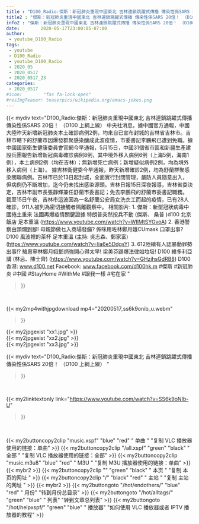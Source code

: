 ```yaml
---
title : "D100_Radio:傑斯：新冠肺炎重現中國東北 吉林連鎖跳躍式傳播 傳染性係SARS 20倍！ （D100 上綱上線） "
title2 : "傑斯：新冠肺炎重現中國東北 吉林連鎖跳躍式傳播 傳染性係SARS 20倍！ （D100 上綱上線） "
info2 : "傑斯：新冠肺炎重現中國東北 吉林連鎖跳躍式傳播 傳染性係SARS 20倍！ （D100 上綱上線）  中央社消息，據中國官方通報，中國大陸昨天新增新冠肺炎本土確診病例2例，均來自已宣布封城的吉林省吉林市。吉林市轄下的舒蘭市因爆發群聚感染釀成此波疫情，市委書記李鵬飛已遭到免職。據中國國家衛生健康委員會官網今早通報，5月15日，中國31個省市區和新疆生產建設兵團報告新增新冠病毒確診病例8例，其中境外移入病例6例（上海5例，海南1例），本土病例2例（均在吉林）；無新增死亡病例；新增疑似病例2例，均為境外移入病例（上海）。  據吉林衛健委今早通報，昨天新增確診2例，均為舒蘭群聚感染關聯病例。吉林市已於13日起封城，全面實行封閉管理，嚴防人員隨意出入，但病例仍不斷增加，迄今仍未找出感染源頭。吉林日報15日深夜報導，吉林省委決定，吉林市副市長張靜輝兼任舒蘭市委書記；免去李鵬飛的舒蘭市委書記職務。 截至15日午夜，吉林市這波因為一名舒蘭公安局女洗衣工而起的疫情，已有28人確診，911人被列為密切接觸者隔離觀察中。  相關影片: 1. 傑斯：新型冠狀病毒中國捲土重來 法國再爆疫情關鍵證據 特朗普突然按兵不動 (傑斯、 桑普 )d100 北京飯店 足本重溫 (https://www.youtube.com/watch?v=WIlMtSYGvoA) 2. 香港警察由頭爛到腳! 母親節做乜入商場發癲? 係咪用咗林鄭月娥CUmask 口罩出事? D100 風波裡的茶杯 足本重溫 (主持: 吳志森、鄭家富) (https://www.youtube.com/watch?v=lia6e5DdgsY) 3. 612陸續有人認暴動罪勢出事!? 駱惠寧林鄭月娥鄧炳強開心得太早! 梁美芬踢爆法律如垃圾!  D100 維多利亞講 (林忌、陳士齊) (https://www.youtube.com/watch?v=GHzihsGdRB8)  D100 香港: www.d100.net Facebook: www.facebook.com/d100hk.m  #傑斯 #新冠肺炎 #中國 #StayHome #WithMe #跟我一樣 #宅在家 "
date:        2020-05-17T23:00:05-07:00
author:
 - youtube_D100_Radio
tags:
 - youtube
 - D100_Radio
 - youtube_D100_Radio
 - 2020_05
 - 2020_0517
 - 2020_0517_23
categories:
 - 2020_0517
#icon:        "fas fa-lock-open"
#resImgTeaser: teaserpics/wikipedia.org/emacs-jokes.png
---
```


{{< mydiv text="D100_Radio:傑斯：新冠肺炎重現中國東北 吉林連鎖跳躍式傳播 傳染性係SARS 20倍！ （D100 上綱上線）  中央社消息，據中國官方通報，中國大陸昨天新增新冠肺炎本土確診病例2例，均來自已宣布封城的吉林省吉林市。吉林市轄下的舒蘭市因爆發群聚感染釀成此波疫情，市委書記李鵬飛已遭到免職。據中國國家衛生健康委員會官網今早通報，5月15日，中國31個省市區和新疆生產建設兵團報告新增新冠病毒確診病例8例，其中境外移入病例6例（上海5例，海南1例），本土病例2例（均在吉林）；無新增死亡病例；新增疑似病例2例，均為境外移入病例（上海）。  據吉林衛健委今早通報，昨天新增確診2例，均為舒蘭群聚感染關聯病例。吉林市已於13日起封城，全面實行封閉管理，嚴防人員隨意出入，但病例仍不斷增加，迄今仍未找出感染源頭。吉林日報15日深夜報導，吉林省委決定，吉林市副市長張靜輝兼任舒蘭市委書記；免去李鵬飛的舒蘭市委書記職務。 截至15日午夜，吉林市這波因為一名舒蘭公安局女洗衣工而起的疫情，已有28人確診，911人被列為密切接觸者隔離觀察中。  相關影片: 1. 傑斯：新型冠狀病毒中國捲土重來 法國再爆疫情關鍵證據 特朗普突然按兵不動 (傑斯、 桑普 )d100 北京飯店 足本重溫 (https://www.youtube.com/watch?v=WIlMtSYGvoA) 2. 香港警察由頭爛到腳! 母親節做乜入商場發癲? 係咪用咗林鄭月娥CUmask 口罩出事? D100 風波裡的茶杯 足本重溫 (主持: 吳志森、鄭家富) (https://www.youtube.com/watch?v=lia6e5DdgsY) 3. 612陸續有人認暴動罪勢出事!? 駱惠寧林鄭月娥鄧炳強開心得太早! 梁美芬踢爆法律如垃圾!  D100 維多利亞講 (林忌、陳士齊) (https://www.youtube.com/watch?v=GHzihsGdRB8)  D100 香港: www.d100.net Facebook: www.facebook.com/d100hk.m  #傑斯 #新冠肺炎 #中國 #StayHome #WithMe #跟我一樣 #宅在家 "
>}}
<br>


{{< my2mp4withjpgdownload mp4="20200517_ss6k9onib_u.webm"
>}}

{{< my2jpgexist "xx1.jpg" >}}<br>
{{< my2jpgexist "xx2.jpg" >}}<br>
{{< my2jpgexist "xx3.jpg" >}}<br>



{{< mydiv text="D100_Radio:傑斯：新冠肺炎重現中國東北 吉林連鎖跳躍式傳播 傳染性係SARS 20倍！ （D100 上綱上線） "
>}}
<br>

{{< my2linktextonly link="https://www.youtube.com/watch?v=SS6k9oNIb-U"
>}}


<br>

{{< my2buttoncopy2clip "music.xspf"        "blue"   "red"    " 单曲 "  "复制 VLC 播放器使用的链接：单曲" >}} {{< my2buttoncopy2clip "/all.xspf"         "green"  "black"  " 全部 "  "复制 VLC 播放器使用的链接：全部" >}} {{< my2buttoncopy2clip "music.m3u8"        "blue"   "red"    " M3U  "    "复制 M3U 播放器使用的链接：单曲" >}} {{< mybr2 >}} {{< my2buttoncopy2clip ""                  "green"  "black"  " 本页 "    "复制 本页的网址 " >}} {{< my2buttoncopy2clip "/"                 "black"  "red"    " 主站 "    "复制 主站的网址 " >}} {{< mybr2 >}} {{< my2buttongoto      "/hot/endothers/"   "blue"   "red"    " 月份"   "转到月份总目录" >}} {{< my2buttongoto      "/hot/alltags/"     "green"  "blue"   " 列表"   "转到文章总列表" >}} {{< my2buttongoto      "/hot/helpxspf/"    "green"  "blue"   " 播放器" "如何使用 VLC 播放器或者 IPTV 播放器的教程" >}} 

